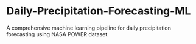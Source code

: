 # Daily-Precipitation-Forecasting-ML
A comprehensive machine learning pipeline for daily precipitation forecasting using NASA POWER dataset.
